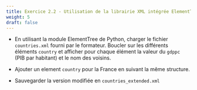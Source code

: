 ```yaml
---
title: Exercice 2.2 - Utilisation de la librairie XML intégrée ElementTree
weight: 5
draft: false
---
```


- En utilisant la module ElementTree de Python, charger le fichier `countries.xml` fourni par le formateur. Boucler sur les différents éléments `country` et afficher pour chaque élément la valeur du `gdppc` (PIB par habitant) et le nom des voisins.

- Ajouter un element `country` pour la France en suivant la même structure.

- Sauvegarder la version modifiée en `countries_extended.xml`